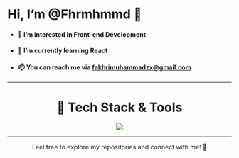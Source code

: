 # Hi, I’m @Fhrmhmmd 👋
- #### 👀 I’m interested in **Front-end Development**
- #### 🌱 I’m currently learning **React**
- #### 📫 You can reach me via [fakhrimuhammadzx@gmail.com](mailto:fakhrimuhammadzx@gmail.com)

<hr>
<div align="center">
<h1>🚀 Tech Stack & Tools</h1>
<a href="https://skillicons.dev">
    <img src="https://skillicons.dev/icons?i=html,css,js,php,react,tailwind,bootstrap,webpack" />
</a
</div>
<hr>


Feel free to explore my repositories and connect with me! 🤝


